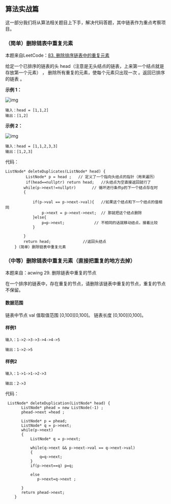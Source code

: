 ## 算法实战篇

这一部分我们将从算法相关题目上下手，解决代码答题，其中链表作为重点考察项目。

### （简单）删除链表中重复元素

本题来自LeetCode：[83. 删除排序链表中的重复元素](https://leetcode.cn/problems/remove-duplicates-from-sorted-list/)

给定一个已排序的链表的头 head（注意是无头结点的链表，上来第一个结点就是存放第一个元素） ， 删除所有重复的元素，使每个元素只出现一次 。返回已排序的链表 。

 

**示例 1：**

![img](https://assets.leetcode.com/uploads/2021/01/04/list1.jpg)

```
输入：head = [1,1,2]
输出：[1,2]
```

**示例 2：**

![img](https://assets.leetcode.com/uploads/2021/01/04/list2.jpg)

```
输入：head = [1,1,2,3,3]
输出：[1,2,3]
```

代码：

```
ListNode* deleteDuplicates(ListNode* head) {
         ListNode* p = head ;   // 定义了一个指向头结点的指针（用来遍历）
         if(head==nullptr) return head;   //头结点为空直接返回就行了
        while(p->next!=nullptr)       // 循环进行条件p的下一个结点存在时
        {
            
            if(p->val == p->next->val){   //如果这个结点和下一个结点的值相同
                p->next = p->next->next;  // 那就把这个结点删除
            }else{
                p=p->next;             // 不相同的话就移动结点，接着比较
            }
            
        }
        return head;              //返回头结点
    }（简单）删除链表中重复元素
```

### （中等）删除链表中重复元素（直接把重复的地方去掉）

本题来自：acwing 29. 删除链表中重复的节点

在一个排序的链表中，存在重复的节点，请删除该链表中重复的节点，重复的节点不保留。

#### 数据范围

链表中节点 val 值取值范围 [0,100][0,100]。
链表长度 [0,100][0,100]。

#### 样例1

```
输入：1->2->3->3->4->4->5

输出：1->2->5
```

#### 样例2

```
输入：1->1->1->2->3

输出：2->3
```

代码：

```
 ListNode* deleteDuplication(ListNode* head) {
       ListNode* phead = new ListNode(-1) ;
       phead->next =head ;
       
       ListNode* p = phead;
       ListNode* q = p->next;
       while(p->next)
       {
           ListNode* q = p->next;
           
           while(q->next && p->next->val == q->next->val)
           {
               q=q->next;
           }
           if(p->next==q) p=q;
           
           else
              p->next=q->next ;
              
       }
       return phead->next;
    }
```

